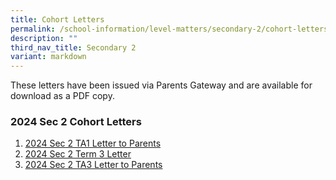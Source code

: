 ```yaml
---
title: Cohort Letters
permalink: /school-information/level-matters/secondary-2/cohort-letters/
description: ""
third_nav_title: Secondary 2
variant: markdown
---
```

These letters have been issued via Parents Gateway and are available for download as a PDF copy.
  

### 2024 Sec 2 Cohort Letters
1. [2024 Sec 2 TA1 Letter to Parents](/files/Level%20Matters/S2/2024_Letter_to_parents_TA1_Sec_2.pdf)
2. [2024 Sec 2 Term 3 Letter](/files/Level%20Matters/S2/2024_Term_3_Letter__Sec_2.pdf)
3. [2024 Sec 2 TA3 Letter to Parents](/files/Level%20Matters/S2/2024__Letter_to_parents_TA3_Sec_2.pdf)
